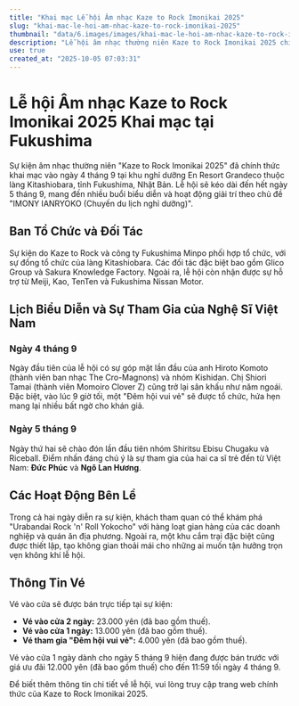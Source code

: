 ```yaml
---
title: "Khai mạc Lễ hội Âm nhạc Kaze to Rock Imonikai 2025"
slug: "khai-mac-le-hoi-am-nhac-kaze-to-rock-imonikai-2025"
thumbnail: "data/6.images/images/khai-mac-le-hoi-am-nhac-kaze-to-rock-imonikai-2025.webp"
description: "Lễ hội âm nhạc thường niên Kaze to Rock Imonikai 2025 chính thức khai mạc tại Fukushima, Nhật Bản, quy tụ nhiều nghệ sĩ nổi tiếng và có sự góp mặt của các ca sĩ trẻ Việt Nam."
use: true
created_at: "2025-10-05 07:03:31"
---
```


# Lễ hội Âm nhạc Kaze to Rock Imonikai 2025 Khai mạc tại Fukushima

Sự kiện âm nhạc thường niên "Kaze to Rock Imonikai 2025" đã chính thức khai mạc vào ngày 4 tháng 9 tại khu nghỉ dưỡng En Resort Grandeco thuộc làng Kitashiobara, tỉnh Fukushima, Nhật Bản. Lễ hội sẽ kéo dài đến hết ngày 5 tháng 9, mang đến nhiều buổi biểu diễn và hoạt động giải trí theo chủ đề "IMONY IANRYOKO (Chuyến du lịch nghỉ dưỡng)".

## Ban Tổ Chức và Đối Tác

Sự kiện do Kaze to Rock và công ty Fukushima Minpo phối hợp tổ chức, với sự đồng tổ chức của làng Kitashiobara. Các đối tác đặc biệt bao gồm Glico Group và Sakura Knowledge Factory. Ngoài ra, lễ hội còn nhận được sự hỗ trợ từ Meiji, Kao, TenTen và Fukushima Nissan Motor.

## Lịch Biểu Diễn và Sự Tham Gia của Nghệ Sĩ Việt Nam

### Ngày 4 tháng 9

Ngày đầu tiên của lễ hội có sự góp mặt lần đầu của anh Hiroto Komoto (thành viên ban nhạc The Cro-Magnons) và nhóm Kishidan. Chị Shiori Tamai (thành viên Momoiro Clover Z) cũng trở lại sân khấu như năm ngoái. Đặc biệt, vào lúc 9 giờ tối, một "Đêm hội vui vẻ" sẽ được tổ chức, hứa hẹn mang lại nhiều bất ngờ cho khán giả.

### Ngày 5 tháng 9

Ngày thứ hai sẽ chào đón lần đầu tiên nhóm Shiritsu Ebisu Chugaku và Riceball. Điểm nhấn đáng chú ý là sự tham gia của hai ca sĩ trẻ đến từ Việt Nam: **Đức Phúc** và **Ngô Lan Hương**.

## Các Hoạt Động Bên Lề

Trong cả hai ngày diễn ra sự kiện, khách tham quan có thể khám phá "Urabandai Rock 'n' Roll Yokocho" với hàng loạt gian hàng của các doanh nghiệp và quán ăn địa phương. Ngoài ra, một khu cắm trại đặc biệt cũng được thiết lập, tạo không gian thoải mái cho những ai muốn tận hưởng trọn vẹn không khí lễ hội.

## Thông Tin Vé

Vé vào cửa sẽ được bán trực tiếp tại sự kiện:

*   **Vé vào cửa 2 ngày:** 23.000 yên (đã bao gồm thuế).
*   **Vé vào cửa 1 ngày:** 13.000 yên (đã bao gồm thuế).
*   **Vé tham gia "Đêm hội vui vẻ":** 4.000 yên (đã bao gồm thuế).

Vé vào cửa 1 ngày dành cho ngày 5 tháng 9 hiện đang được bán trước với giá ưu đãi 12.000 yên (đã bao gồm thuế) cho đến 11:59 tối ngày 4 tháng 9.

Để biết thêm thông tin chi tiết về lễ hội, vui lòng truy cập trang web chính thức của Kaze to Rock Imonikai 2025.